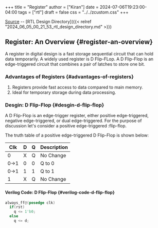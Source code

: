 +++
title = "Register"
author = ["Kiran"]
date = 2024-07-06T19:23:00-04:00
tags = ["rtl"]
draft = false
css = "../../zcustom.css"
+++

[Source](https://github.com/24x7fpga/RTL/tree/master/rtl_designs/register) -- [RTL Design Directory]({{< relref "2024_06_05_00_21_53_rtl_design_directory.md" >}})


## Register: An Overview {#register-an-overview}

A register in digital design is a fast storage sequential circuit that can hold data temporarily. A widely used register is D Flip-FLop. A D Flip-Flop is an edge-triggered circuit that combines a pair of latches to store one bit.


### Advantages of Registers {#advantages-of-registers}

1.  Registers provide fast access to data compared to main memory.
2.  Ideal for temporary storage during data processing.


### Desgin: D Flip-Flop {#desgin-d-flip-flop}

A D Flip-Flop is an edge-trigger register, either positive edge-triggered, negative edge-triggered, or dual edge-triggered. For the purpose of discussion let's consider a positive edge-triggered :flip-flop.

The truth table of a positive edge-triggered D Flip-Flop is shown below:

| Clk     | D | Q | Description |
|---------|---|---|-------------|
| 0       | X | Q | No Change   |
| 0-&gt;1 | 0 | 0 | Q to 0      |
| 0-&gt;1 | 1 | 1 | Q to 1      |
| 1       | X | Q | No Change   |


#### Verilog Code: D Flip-Flop {#verilog-code-d-flip-flop}

```verilog
always_ff@(posedge clk)
  if(rst)
    q <= 1'b0;
  else
    q <= d;
```
